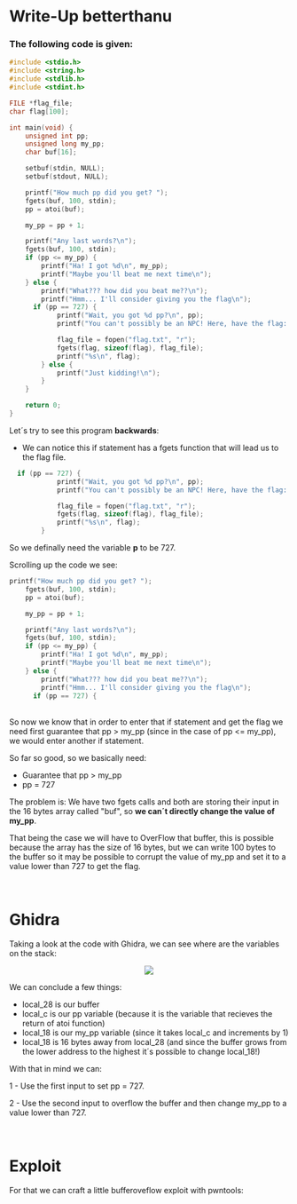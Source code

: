 # Write-Up betterthanu

### The following code is given:

```C
#include <stdio.h>
#include <string.h>
#include <stdlib.h>
#include <stdint.h>

FILE *flag_file;
char flag[100];

int main(void) {
    unsigned int pp;
    unsigned long my_pp;
    char buf[16];

    setbuf(stdin, NULL);
    setbuf(stdout, NULL);

    printf("How much pp did you get? ");
    fgets(buf, 100, stdin);
    pp = atoi(buf);

    my_pp = pp + 1;

    printf("Any last words?\n");
    fgets(buf, 100, stdin);
    if (pp <= my_pp) {
        printf("Ha! I got %d\n", my_pp);
        printf("Maybe you'll beat me next time\n");
    } else {
        printf("What??? how did you beat me??\n");
        printf("Hmm... I'll consider giving you the flag\n");
      if (pp == 727) {
            printf("Wait, you got %d pp?\n", pp);
            printf("You can't possibly be an NPC! Here, have the flag: ");

            flag_file = fopen("flag.txt", "r");
            fgets(flag, sizeof(flag), flag_file);
            printf("%s\n", flag);
        } else {
            printf("Just kidding!\n");
        }
    }

    return 0;
}
```


Let´s try to see this program **backwards**:


- We can notice this if statement has a fgets function that will lead us to the flag file.

```C
  if (pp == 727) {
            printf("Wait, you got %d pp?\n", pp);
            printf("You can't possibly be an NPC! Here, have the flag: ");

            flag_file = fopen("flag.txt", "r");
            fgets(flag, sizeof(flag), flag_file);
            printf("%s\n", flag);
        }
```
So we definally need the variable **p** to be 727.

Scrolling up the code we see:

```C
printf("How much pp did you get? ");
    fgets(buf, 100, stdin);
    pp = atoi(buf);

    my_pp = pp + 1;

    printf("Any last words?\n");
    fgets(buf, 100, stdin);
    if (pp <= my_pp) {
        printf("Ha! I got %d\n", my_pp);
        printf("Maybe you'll beat me next time\n");
    } else {
        printf("What??? how did you beat me??\n");
        printf("Hmm... I'll consider giving you the flag\n");
      if (pp == 727) {
```
<br>
So now we know that in order to enter that if statement and get the flag we need first
guarantee that pp > my_pp (since in the case of pp <= my_pp), we would enter another if statement.


So far so good, so we basically need:
<br>


- Guarantee that pp > my_pp
- pp = 727

The problem is:
We have two fgets calls and both are storing their input in the 16 bytes array called "buf", so
**we can´t directly change the value of my_pp**.

That being the case we will have to OverFlow that buffer, this is possible because the array has the size
of 16 bytes, but we can write 100 bytes to the buffer so it may be possible to corrupt the value of
my_pp and set it to a value lower than 727 to get the flag.

<br>

# Ghidra

Taking a look at the code with Ghidra, we can see where are the variables on the stack:
<br>
<p align="center">
  <img src="https://github.com/Mistersz/Write-Ups/assets/82767252/acfcced0-ce59-44f1-ba12-7b348b15b68c"/>
</p>

We can conclude a few things:

- local_28 is our buffer
- local_c is our pp variable (because it is the variable that recieves the return of atoi function)
- local_18 is our my_pp variable (since it takes local_c and increments by 1)
- local_18 is 16 bytes away from local_28 (and since the buffer grows from the lower address to the highest it´s possible to change local_18!)

With that in mind we can:

1 - Use the first input to set pp = 727.

2 - Use the second input to overflow the buffer and then change my_pp to a value lower than 727.

<br>

# Exploit

For that we can craft a little bufferoveflow exploit with pwntools:

<p align="center">
  <img src=""/>
</p>


